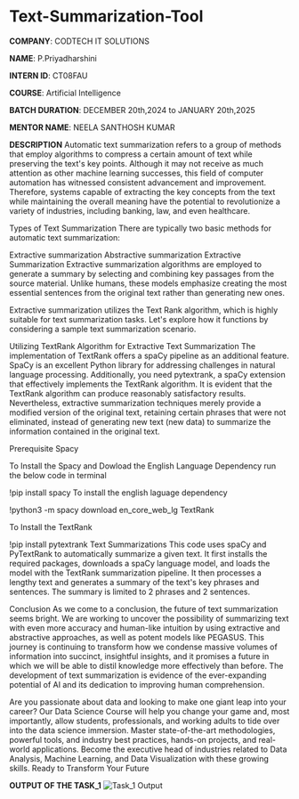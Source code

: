 # Text-Summarization-Tool

**COMPANY**: CODTECH IT SOLUTIONS

**NAME**: P.Priyadharshini

**INTERN ID**: CT08FAU

**COURSE**: Artificial Intelligence

**BATCH DURATION**: DECEMBER 20th,2024 to JANUARY 20th,2025

**MENTOR NAME**: NEELA SANTHOSH KUMAR

**DESCRIPTION**
Automatic text summarization refers to a group of methods that employ algorithms to compress a certain amount of text while preserving the text's key points. Although it may not receive as much attention as other machine learning successes, this field of computer automation has witnessed consistent advancement and improvement. Therefore, systems capable of extracting the key concepts from the text while maintaining the overall meaning have the potential to revolutionize a variety of industries, including banking, law, and even healthcare.

Types of Text Summarization
There are typically two basic methods for automatic text summarization:

Extractive summarization
Abstractive summarization
Extractive Summarization
Extractive summarization algorithms are employed to generate a summary by selecting and combining key passages from the source material. Unlike humans, these models emphasize creating the most essential sentences from the original text rather than generating new ones.

Extractive summarization utilizes the Text Rank algorithm, which is highly suitable for text summarization tasks. Let's explore how it functions by considering a sample text summarization scenario.

Utilizing TextRank Algorithm for Extractive Text Summarization
The implementation of TextRank offers a spaCy pipeline as an additional feature. SpaCy is an excellent Python library for addressing challenges in natural language processing. Additionally, you need pytextrank, a spaCy extension that effectively implements the TextRank algorithm. It is evident that the TextRank algorithm can produce reasonably satisfactory results. Nevertheless, extractive summarization techniques merely provide a modified version of the original text, retaining certain phrases that were not eliminated, instead of generating new text (new data) to summarize the information contained in the original text.

Prerequisite
Spacy

To Install the Spacy and Dowload the English Language Dependency run the below code in terminal

!pip install spacy
To install the english laguage dependency

!python3 -m spacy download en_core_web_lg
TextRank

To Install the TextRank

!pip install pytextrank
Text Summarizations
This code uses spaCy and PyTextRank to automatically summarize a given text. It first installs the required packages, downloads a spaCy language model, and loads the model with the TextRank summarization pipeline. It then processes a lengthy text and generates a summary of the text's key phrases and sentences. The summary is limited to 2 phrases and 2 sentences.

Conclusion
As we come to a conclusion, the future of text summarization seems bright. We are working to uncover the possibility of summarizing text with even more accuracy and human-like intuition by using extractive and abstractive approaches, as well as potent models like PEGASUS. This journey is continuing to transform how we condense massive volumes of information into succinct, insightful insights, and it promises a future in which we will be able to distil knowledge more effectively than before. The development of text summarization is evidence of the ever-expanding potential of AI and its dedication to improving human comprehension.

Are you passionate about data and looking to make one giant leap into your career? Our Data Science Course will help you change your game and, most importantly, allow students, professionals, and working adults to tide over into the data science immersion. Master state-of-the-art methodologies, powerful tools, and industry best practices, hands-on projects, and real-world applications. Become the executive head of industries related to Data Analysis, Machine Learning, and Data Visualization with these growing skills. Ready to Transform Your Future

**OUTPUT OF THE TASK_1**
![Task_1 Output](https://github.com/user-attachments/assets/c7723feb-6713-4617-b077-1a1417ef631e)




